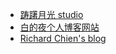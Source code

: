 - [踌躇月光 studio](http://blog.ccyg.studio/)
- [白的夜个人博客网站](https://baideye.com/)
- [Richard Chien's blog](https://stdrc.cc/)
